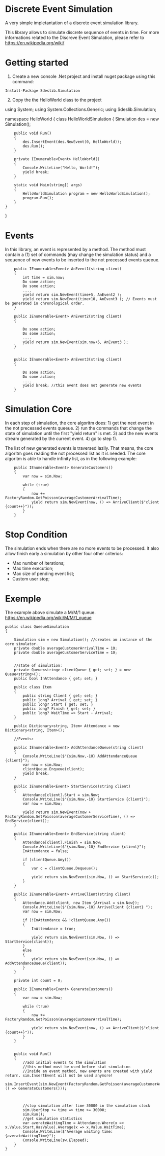# Discrete Event Simulation

A very simple impletantation of a discrete event simulation library.

This library allows to simulate discrete sequence of events in time. For more informations related to the Discreve Event Simulation, please refer to https://en.wikipedia.org/wiki/

# Getting started

1) Create a new console .Net project and install nuget package using this command:

`Install-Package Sdeslib.Simulation`

2) Copy the the HelloWorld class to the project

using System;
using System.Collections.Generic;
using Sdeslib.Simulation;

namespace HelloWorld
{
    class HelloWorldSimulation
    {
        Simulation des = new Simulation();

        public void Run()
        {
            des.InsertEvent(des.NewEvent(0, HelloWorld));
            des.Run();
        }

        private IEnumerable<Event> HelloWorld()
        {
            Console.WriteLine("Hello, World!");
            yield break;
        }

        static void Main(string[] args)
        {
            HelloWorldSimulation program = new HelloWorldSimulation();
            program.Run();
        }
    }
}




# Events

In this library, an event is represented by a method. The method must contain a (1) set of commands (may change the simulation status) and a sequence of new events to be inserted to the not precessed events queeue.

        public IEnumerable<Event> AnEvent1(string client)
        {
        	int time = sim.now;
        	Do some action;
        	Do some action;
        	....
            yield return sim.NewEvent(time+5, AnEvent2 );
            yield return sim.NewEvent(time+10, AnEvent3 ); // Events must be generated in chronological order.         
        }

        public IEnumerable<Event> AnEvent2(string client)
        {
        	
        	Do some action;
        	Do some action;
        	....            
            yield return sim.NewEvent(sim.now+5, AnEvent3 );            
        }


        public IEnumerable<Event> AnEvent3(string client)
        {
        	
        	Do some action;
        	Do some action;
        	....            
            yield break; //this event does not generate new events
        }

# Simulation Core

In each step of simulation, the core algoritm does:
	1) get the next event in the not precessed events queeue. 
	2) run the commands that change the state of simulation until the first "yield return" is met.
	3) add the new events stream generated by the current event. 
	4) go to step 1).

The list of new generated events is traversed lazily. That means, the core algoritm goes reading the not processed list as it is needed. The core algoritm
is able to handle infinity list, as in the following example:

        public IEnumerable<Event> GenerateCustomers()
        {
            var now = sim.Now;

            while (true)
            {
                now += FactoryRandom.GetPoisson(averageCustomerArrivalTime);
                yield return sim.NewEvent(now, () => ArriveClient($"client {count++}"));
            }
        }

# Stop Condition

The simulation ends when there are no more events to be processed. It also allow finish early a simulation by other four other criterios:

* Max number of iterations;
* Max time execution;
* Max size of pending event list;
* Custom user stop;


# Exemple

The example above simulate a M/M/1 queue. 
https://en.wikipedia.org/wiki/M/M/1_queue


    public class QueeueSimulation
    {
        
        Simulation sim = new Simulation(); //creates an instance of the core simulator.
        private double averageCustomerArrivalTime = 10;
        private double averageCustomerServiceTime = 10;


        //state of simulation:
        private Queue<string> clientQueue { get; set; } = new Queue<string>();
        public bool InAttendance { get; set; }

        public class Item
        {
            public string Client { get; set; }
            public long? Arrival { get; set; }
            public long? Start { get; set; }
            public long? Finish { get; set; }
            public long? WaitTime => Start - Arrival;
        }

        public Dictionary<string, Item> Attendance = new Dictionary<string, Item>();

        //Events:

        public IEnumerable<Event> AddAttendanceQueue(string client)
        {
            Console.WriteLine($"{sim.Now,-10} AddAttendanceQueue {client}");
            var now = sim.Now;
            clientQueue.Enqueue(client);
            yield break;
        }

        public IEnumerable<Event> StartService(string client)
        {
            Attendance[client].Start = sim.Now;
            Console.WriteLine($"{sim.Now,-10} StartService {client}");
            var now = sim.Now;

            yield return sim.NewEvent(now + FactoryRandom.GetPoisson(averageCustomerServiceTime), () => EndService(client));
        }

        public IEnumerable<Event> EndService(string client)
        {
            Attendance[client].Finish = sim.Now;
            Console.WriteLine($"{sim.Now,-10} EndService {client}");
            InAttendance = false;

            if (clientQueue.Any())
            {
                var c = clientQueue.Dequeue();

                yield return sim.NewEvent(sim.Now, () => StartService(c));
            }
        }

        public IEnumerable<Event> ArriveClient(string client)
        {
            Attendance.Add(client, new Item {Arrival = sim.Now});
            Console.WriteLine($"{sim.Now,-10} ArriveClient {client} ");
            var now = sim.Now;

            if (!InAttendance && !clientQueue.Any())
            {
                InAttendance = true;

                yield return sim.NewEvent(sim.Now, () => StartService(client));
            }
            else
            {
                yield return sim.NewEvent(sim.Now, () => AddAttendanceQueue(client));
            }
        }

        private int count = 0;

        public IEnumerable<Event> GenerateCustomers()
        {
            var now = sim.Now;

            while (true)
            {
                now += FactoryRandom.GetPoisson(averageCustomerArrivalTime);

                yield return sim.NewEvent(now, () => ArriveClient($"client {count++}"));
            }
        }


        public void Run()
        {
        	//add initial events to the simulation
        	//this method must be used before stat simulation
        	//Inside an event method, new events are created with yield return. sim.InsertEvent will not be used anymore!     	
            sim.InsertEvent(sim.NewEvent(FactoryRandom.GetPoisson(averageCustomerArrivalTime), () => GenerateCustomers()));



            //stop simulation after time 30000 in the simulation clock
            sim.UserStop += time => time >= 30000;            
            sim.Run();
            //get simulation statistics
            var averateWaitingTime = Attendance.Where(x => x.Value.Start.HasValue).Average(x => x.Value.WaitTime);
            Console.WriteLine($"Average waiting time: {averateWaitingTime}");
            Console.WriteLine(sw.Elapsed);
        }
    }

